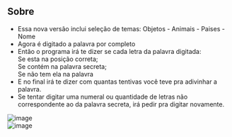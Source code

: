 
## Sobre

  - Essa nova versão inclui seleção de temas: Objetos - Animais - Paises - Nome
  - Agora é digitado a palavra por completo
  - Então o programa irá te dizer se cada letra da palavra digitada: 
      <br>Se esta na posição correta;
      <br>Se contém na palavra secreta;
      <br>Se não tem ela na palavra
  - E no final irá te dizer com quantas tentivas você teve pra adivinhar a palavra.
  - Se tentar digitar uma numeral ou quantidade de letras não correspondente ao da palavra secreta, irá pedir pra digitar novamente.
  
  
  
![image](https://user-images.githubusercontent.com/48895303/178070181-f4581a16-d334-4a73-9afd-6fa32e0dc567.png)
<br>
![image](https://user-images.githubusercontent.com/48895303/178070205-c9214321-5c10-4607-aa23-95788cd5dc43.png)

